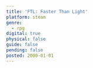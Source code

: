 ```yaml
---
title: 'FTL: Faster Than Light'
platform: steam
genre:
  - rpg
digital: true
physical: false
guide: false
pending: false
posted: 2000-01-01
---
```

